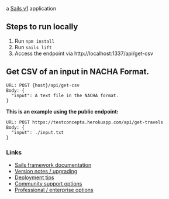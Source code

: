 a [Sails v1](https://sailsjs.com) application

## Steps to run locally
1. Run `npm install`
2. Run `sails lift`
3. Access the endpoint via http://localhost:1337/api/get-csv

## Get CSV of an input in NACHA Format.
```
URL: POST {host}/api/get-csv
Body: {
  "input": A text file in the NACHA format.
}
```
**This is an example using the public endpoint:**
```
URL: POST https://testconcepta.herokuapp.com/api/get-travels
Body: {
  "input": ./input.txt
}
```

### Links

+ [Sails framework documentation](https://sailsjs.com/get-started)
+ [Version notes / upgrading](https://sailsjs.com/documentation/upgrading)
+ [Deployment tips](https://sailsjs.com/documentation/concepts/deployment)
+ [Community support options](https://sailsjs.com/support)
+ [Professional / enterprise options](https://sailsjs.com/enterprise)
